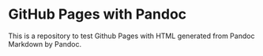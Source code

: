 # GitHub Pages with Pandoc

This is a repository to test Github Pages with HTML generated from Pandoc Markdown by Pandoc.
